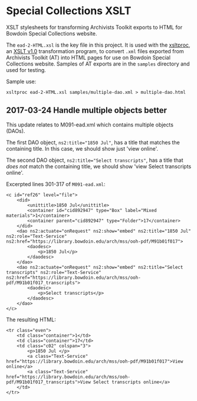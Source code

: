 # Special Collections XSLT

XSLT stylesheets for transforming Archivists Toolkit exports to HTML for Bowdoin Special Collections website.

The `ead-2-HTML.xsl` is the key file in this project. It is used with the [xsltproc](at_eadToHTML.xsl), an [XSLT v1.0](https://www.w3.org/TR/xslt) transformation program, to convert `.xml` files exported
from Archivists Toolkit (AT) into HTML pages for use on Bowdoin Special Collections website. Samples of AT exports are in the `samples` directory and used for testing.

Sample use:
```
xsltproc ead-2-HTML.xsl samples/multiple-dao.xml > multiple-dao.html
```

## 2017-03-24 Handle multiple objects better

This update relates to M091-ead.xml which contains multiple objects (DAOs).

The first DAO object, `ns2:title="1850 Jul"`, has a title that matches the containing title. In this case, we should show just 'view online'.

The second DAO object, `ns2:title="Select transcripts"`, has a title that *does not* match the containing title, we should show 'view Select transcripts online'.

Excerpted lines 301-317 of `M091-ead.xml`:

```
<c id="ref26" level="file">
	<did>
		<unittitle>1850 Jul</unittitle>
		<container id="cid892947" type="Box" label="Mixed materials">1</container>
		<container parent="cid892947" type="Folder">17</container>
	</did>
	<dao ns2:actuate="onRequest" ns2:show="embed" ns2:title="1850 Jul" ns2:role="Text-Service" ns2:href="https://library.bowdoin.edu/arch/mss/ooh-pdf/M91b01f017">
		<daodesc>
			<p>1850 Jul</p>
		</daodesc>
	</dao>
	<dao ns2:actuate="onRequest" ns2:show="embed" ns2:title="Select transcripts" ns2:role="Text-Service" ns2:href="https://library.bowdoin.edu/arch/mss/ooh-pdf/M91b01f017_transcripts">
		<daodesc>
			<p>Select transcripts</p>
		</daodesc>
	</dao>
</c>
```

The resulting HTML:

```
<tr class="even">
	<td class="container">1</td>
	<td class="container">17</td>
	<td class="c02" colspan="3">
		<p>1850 Jul </p>
		<a class="Text-Service" href="https://library.bowdoin.edu/arch/mss/ooh-pdf/M91b01f017">View online</a>
		<a class="Text-Service" href="https://library.bowdoin.edu/arch/mss/ooh-pdf/M91b01f017_transcripts">View Select transcripts online</a> 
	</td>
</tr>
```
